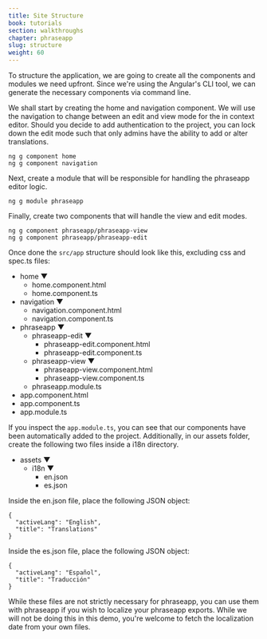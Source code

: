 ```yaml
---
title: Site Structure
book: tutorials
section: walkthroughs
chapter: phraseapp
slug: structure
weight: 60
---
```

To structure the application, we are going to create all the components and modules we need upfront. 
Since we're using the Angular's CLI tool, we can generate the necessary components via command line. 

We shall start by creating the home and navigation component. We will use the navigation to change between an edit and view mode for the in context editor. 
Should you decide to add authentication to the project, you can lock down the edit mode such that only admins have the ability to add or
alter translations.

```
ng g component home
ng g component navigation
```

Next, create a module that will be responsible for handling the phraseapp editor logic. 
 
```
ng g module phraseapp
```

Finally, create two components that will handle the view and edit modes. 
 
```
ng g component phraseapp/phraseapp-view
ng g component phraseapp/phraseapp-edit
```

Once done the `src/app` structure should look like this, excluding css and spec.ts files:

  * home ▼
    * home.component.html
    * home.component.ts
  * navigation ▼
    * navigation.component.html
    * navigation.component.ts
  * phraseapp ▼
    * phraseapp-edit ▼
      * phraseapp-edit.component.html
      * phraseapp-edit.component.ts
    * phraseapp-view ▼
      * phraseapp-view.component.html
      * phraseapp-view.component.ts
    * phraseapp.module.ts
  * app.component.html
  * app.component.ts
  * app.module.ts
  
If you inspect the `app.module.ts`, you can see that our components have been automatically added to the project. 
Additionally, in our assets folder, create the following two files inside a i18n directory.  

  * assets ▼
    * i18n ▼
      * en.json
      * es.json

Inside the en.json file, place the following JSON object:

```
{
  "activeLang": "English",
  "title": "Translations"
}
```

Inside the es.json file, place the following JSON object:

```
{
  "activeLang": "Español",
  "title": "Traducción"
}
```

While these files are not strictly necessary for phraseapp, you can use them with phraseapp if you wish to localize your
phraseapp exports. While we will not be doing this in this demo, you're welcome to fetch the localization date 
from your own files.